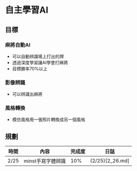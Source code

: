 # 自主學習AI
## 目標
### 麻將自動AI
* 可以自動辨識場上打出的牌
* 透過深度學習讓AI學會打麻將
* 目標勝率70%以上
### 影像辨識
* 可以辨識出麻將
### 風格轉換
* 模仿風格用一張照片轉換成另一個風格
## 規劃
|時間|內容|完成度|日誌|
|-|-|-|-|
|2/25|minst手寫字體辨識|10%|(2/25)[2_26.md]|

